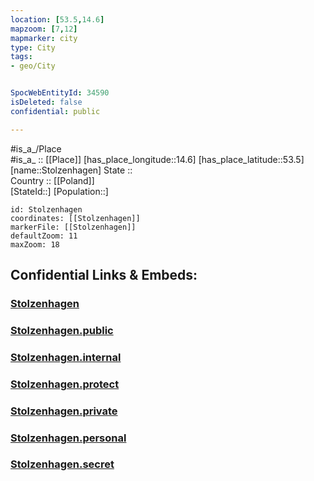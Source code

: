 ```yaml
---
location: [53.5,14.6] 
mapzoom: [7,12] 
mapmarker: city 
type: City
tags:
- geo/City


SpocWebEntityId: 34590
isDeleted: false
confidential: public

---
```

#is_a_/Place  
#is_a_ :: [[Place]] 
[has_place_longitude::14.6] 
[has_place_latitude::53.5] 
[name::Stolzenhagen] 
State ::  
Country :: [[Poland]]  
[StateId::] 
[Population::] 



```leaflet
id: Stolzenhagen
coordinates: [[Stolzenhagen]] 
markerFile: [[Stolzenhagen]] 
defaultZoom: 11 
maxZoom: 18
```


## Confidential Links & Embeds: 

### [Stolzenhagen](/_Standards/Earth/Continent/Europe/Europe~East/Poland/Provinces~Poland/West_Pomeranian/City/Stolzenhagen.md) 

### [Stolzenhagen.public](/_public/Earth/Continent/Europe/Europe~East/Poland/Provinces~Poland/West_Pomeranian/City/Stolzenhagen.public.md) 

### [Stolzenhagen.internal](/_internal/Earth/Continent/Europe/Europe~East/Poland/Provinces~Poland/West_Pomeranian/City/Stolzenhagen.internal.md) 

### [Stolzenhagen.protect](/_protect/Earth/Continent/Europe/Europe~East/Poland/Provinces~Poland/West_Pomeranian/City/Stolzenhagen.protect.md) 

### [Stolzenhagen.private](/_private/Earth/Continent/Europe/Europe~East/Poland/Provinces~Poland/West_Pomeranian/City/Stolzenhagen.private.md) 

### [Stolzenhagen.personal](/_personal/Earth/Continent/Europe/Europe~East/Poland/Provinces~Poland/West_Pomeranian/City/Stolzenhagen.personal.md) 

### [Stolzenhagen.secret](/_secret/Earth/Continent/Europe/Europe~East/Poland/Provinces~Poland/West_Pomeranian/City/Stolzenhagen.secret.md)

